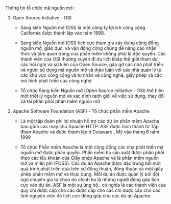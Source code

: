 ﻿  Thông tin tổ chức mã nguồn mở : 
1. Open Source Initiative - OSI
    - Sáng kiến Nguồn mở (OSI) là một công ty lợi ích công cộng California được thành lập vào năm 1998. 
    
    - Sáng kiến Nguồn mở (OSI) tích cực tham gia xây dựng  cộng đồng nguồn mở, giáo dục, và vận động công chúng để nâng cao nhận thức
    và tầm quan trọng của phần mềm không phải là độc quyền. Các thành viên của OSI thường xuyên đi du lịch khắp thế giới tham dự
    các hội nghị và sự kiện của Open Source, gặp gỡ các nhà phát triển và người sử dụng mã nguồn mở và thảo luận với các nhà quản lý
    từ các khu vực công cộng và tư nhân về công nghệ, giấy phép và các mô hình phát triển của công nghệ
    
    - Tổ chức Sáng kiến Nguồn mở (Open Source Initiative - OSI) thể hiện một triết lý nguồn mở và xác định ranh giới về việc sử dụng, 
    thay đổi và tái phân phối phần mềm nguồn mở
    
2. Apache Software Foundation (ASF) - Tổ chức phần mềm Apache
    - Là một tập đoàn phi lợi nhuận hỗ trợ các dự án phần mềm Apache, bao gồm các máy chủ Apache HTTP.
    ASF được hình thành từ Tập đoàn Apache và được thành lập ở Delaware , Mỹ vào tháng 6 năm 1999
      
    - Tổ chức Phần mềm Apache là một cộng đồng các nhà phát triển mã nguồn mở được phân quyền. 
 Phần mềm họ sản xuất được phân phối theo các iều khoản của Giấy phép Apache và là phần mềm nguồn mở và miễn phí (FOSS).
 Các dự án Apache được đặc trưng bởi một quá trình phát triển dựa trên sự đồng thuận, đồng thuận và một giấy phép phần mềm mở
  và thực dụng. Mỗi dự án được quản lý bởi đội ngũ chuyên gia tự chọn do chính họ là những người đóng góp tích cực vào dự án.
  ASF là một sự ủng hộ , có nghĩa là các thành viên của quỹ chỉ được cấp cho các  được cấp cho các chỉ được cấp cho các  
  tình nguyện viên đã tích cực đóng góp cho các dự án Apache.